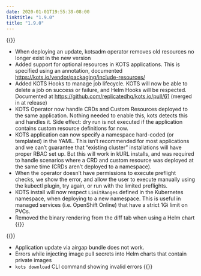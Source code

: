 ```yaml
---
date: 2020-01-01T19:55:39-08:00
linktitle: "1.9.0"
title: "1.9.0"
---
```


{{<features>}}
- When deploying an update, kotsadm operator removes old resources no longer exist in the new version
- Added support for optional resources in KOTS applications. 
This is specified using an annotation, documented https://kots.io/vendor/packaging/include-resources/
- Added KOTS Hooks to manage job lifecycle. KOTS will now be able to delete a job on success or failure, and Helm Hooks will be respected.
Documented at https://github.com/replicatedhq/kots.io/pull/61 (merged in at release)
- KOTS Operator now handle CRDs and Custom Resources deployed to the same application. 
Nothing needed to enable this, kots detects this and handles it. 
Side effect: dry run is not executed if the application contains custom resource definitions for now.
- KOTS application can now specify a namespace hard-coded (or templated) in the YAML. 
This isn’t recommended for most applications and we can’t guarantee that “existing cluster” installations will have proper RBAC set up. 
But this will work in kURL installs, and was required to handle scenarios where a CRD and custom resource was deployed at the same time (CRDs aren’t deployed to a namespace).
- When the operator doesn’t have permissions to execute preflight checks, we show the error, and allow the user to execute manually using the kubectl plugin, try again, or run with the limited preflights.
- KOTS install will now respect `LimitRanges` defined in the Kubernetes namespace, when deploying to a new namespace. 
This is useful in managed services (i.e. OpenShift Online) that have a strict 1Gi limit on PVCs.
- Removed the binary rendering from the diff tab when using a Helm chart
{{</features>}}

{{<fixes>}}
- Application update via airgap bundle does not work. 
- Errors while injecting image pull secrets into Helm charts that contain private images
- `kots download` CLI command showing invalid errors
{{</fixes>}}


